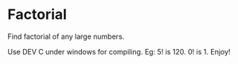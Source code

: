 # Factorial

Find factorial of any large numbers.

Use DEV C under windows for compiling.
Eg: 5! is 120.
    0! is 1.
Enjoy!

	
